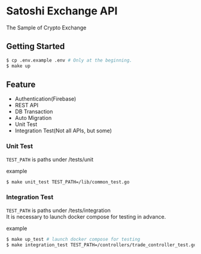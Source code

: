 # Satoshi Exchange API

The Sample of Crypto Exchange

## Getting Started

```bash
$ cp .env.example .env # Only at the beginning.
$ make up
```

## Feature

- Authentication(Firebase)
- REST API
- DB Transaction
- Auto Migration
- Unit Test
- Integration Test(Not all APIs, but some)

### Unit Test

`TEST_PATH` is paths under /tests/unit

example
```bash
$ make unit_test TEST_PATH=/lib/common_test.go
```

### Integration Test

`TEST_PATH` is paths under /tests/integration    
It is necessary to launch docker compose for testing in advance.

example
```bash
$ make up_test # launch docker compose for testing
$ make integration_test TEST_PATH=/controllers/trade_controller_test.go
```
